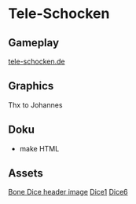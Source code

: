 # Tele-Schocken

## Gameplay

[tele-schocken.de](tele-schocken.de)

## Graphics

Thx to Johannes

## Doku

* make HTML

## Assets

[Bone Dice header image](https://www.si.edu/object/bone-dice:nmah_860557)
[Dice1](https://pixabay.com/de/vectors/w%C3%BCrfel-walzen-werfen-eine-punkt-312625/)
[Dice6](https://pixabay.com/de/vectors/w%C3%BCrfel-sechs-augen-spielen-gl%C3%BCck-310333/)
